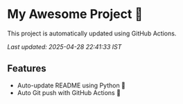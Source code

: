 # My Awesome Project 🚀

This project is automatically updated using GitHub Actions.

_Last updated: 2025-04-28 22:41:33 IST_

## Features
- Auto-update README using Python 🐍
- Auto Git push with GitHub Actions 🤖
